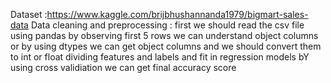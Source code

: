 Dataset :https://www.kaggle.com/brijbhushannanda1979/bigmart-sales-data
Data cleaning and preprocessing :
    first we should read the csv file using pandas by observing first 5 rows we can understand object columns or by using dtypes we can get object  columns and we should convert them to int or float
    dividing features and labels and fit in regression models 
    bY using cross validiation we can get final accuracy score 
